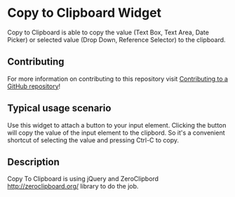 # Copy to Clipboard Widget

Copy to Clipboard is able to copy the value (Text Box, Text Area, Date Picker) or selected value (Drop Down, Reference Selector) to the clipboard.

## Contributing

For more information on contributing to this repository visit [Contributing to a GitHub repository](https://world.mendix.com/display/howto50/Contributing+to+a+GitHub+repository)!

## Typical usage scenario

Use this widget to attach a button to your input element.
Clicking the button will copy the value of the input element to the clipbord.
So it's a convenient shortcut of selecting the value and pressing Ctrl-C to copy. 
 
## Description

Copy To Clipboard is using jQuery and ZeroClipbord http://zeroclipboard.org/ library to do the job.

